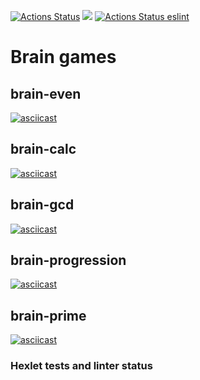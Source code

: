 [![Actions Status](https://github.com/anatolii-serzhantov/frontend-project-lvl1/workflows/hexlet-check/badge.svg)](https://github.com/anatolii-serzhantov/frontend-project-lvl1/actions) <a href="https://codeclimate.com/github/anatolii-serzhantov/frontend-project-lvl1/maintainability"><img src="https://api.codeclimate.com/v1/badges/7bb8152869de1d858a56/maintainability" /></a> [![Actions Status eslint](https://github.com/anatolii-serzhantov/frontend-project-lvl1/actions/workflows/eslint-check.yml/badge.svg)](https://github.com/anatolii-serzhantov/frontend-project-lvl1/actions)

# Brain games
## brain-even
[![asciicast](https://asciinema.org/a/403716.svg)](https://asciinema.org/a/403716)
## brain-calc
[![asciicast](https://asciinema.org/a/403738.svg)](https://asciinema.org/a/403738)
## brain-gcd
[![asciicast](https://asciinema.org/a/403739.svg)](https://asciinema.org/a/403739)
## brain-progression
[![asciicast](https://asciinema.org/a/403742.svg)](https://asciinema.org/a/403742)
## brain-prime
[![asciicast](https://asciinema.org/a/403741.svg)](https://asciinema.org/a/403741)
### Hexlet tests and linter status